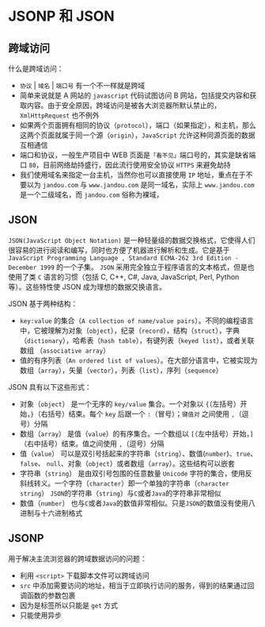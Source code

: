 # JSONP 和 JSON

## 跨域访问

什么是跨域访问：

- `协议` | `域名` | `端口号` 有一个不一样就是跨域
- 简单来说就是 A 网站的 `javascript` 代码试图访问 B 网站，包括提交内容和获取内容。由于安全原因，跨域访问是被各大浏览器所默认禁止的，`XmlHttpRequest` 也不例外
- 如果两个页面拥有相同的协议（`protocol`），端口（如果指定），和主机，那么这两个页面就属于同一个源（`origin`），`JavaScript` 允许这种同源页面的数据互相通信
- 端口和协议，一般生产项目中 WEB 页面是`「看不见」`端口号的，其实是缺省端口 `80`，目前网络劫持盛行，因此流行使用安全协议 `HTTPS` 来避免劫持
- 我们使用域名来指定一台主机，当然你也可以直接使用 `IP` 地址，重点在于不要以为 `jandou.com` 与 `www.jandou.com` 是同一域名，实际上 `www.jandou.com` 是一个二级域名，而 `jandou.com` 俗称为裸域，

## JSON

`JSON(JavaScript Object Notation)` 是一种轻量级的数据交换格式，它使得人们很容易的进行阅读和编写，同时也方便了机器进行解析和生成。它是基于 `JavaScript Programming Language , Standard ECMA-262 3rd Edition - December 1999` 的一个子集。 `JSON` 采用完全独立于程序语言的文本格式，但是也使用了类 `C` 语言的习惯（包括 C, C++, C#, Java, JavaScript, Perl, Python 等）。这些特性使 JSON 成为理想的数据交换语言。

JSON 基于两种结构：

- `key:value` 的集合（`A collection of name/value pairs`）。不同的编程语言中，它被理解为对象（`object`），纪录（`record`），结构（`struct`），字典（`dictionary`），哈希表（`hash table`），有键列表（`keyed list`），或者关联数组 （`associative array`）
- 值的有序列表（`An ordered list of values`）。在大部分语言中，它被实现为数组（`array`），矢量（`vector`），列表（`list`），序列（`sequence`）

JSON 具有以下这些形式：

- 对象（`object`） 是一个无序的 `key/value` 集合。一个对象以 `{`（左括号）开始，`}`（右括号）结束。每个 `key` 后跟一个 `:`（冒号）；`键值对` 之间使用 `,`（逗号）分隔
- 数组（`array`） 是值（`value`）的有序集合。一个数组以 `[`（左中括号）开始，`]`（右中括号）结束。值之间使用 `,`（逗号）分隔
- 值（`value`） 可以是双引号括起来的字符串（`string`）、数值(`number`)、`true`、`false`、 `null`、对象（`object`）或者数组（`array`）。这些结构可以嵌套
- 字符串（`string`） 是由双引号包围的任意数量 `Unicode` 字符的集合，使用反斜线转义。一个字符（`character`）即一个单独的字符串（`character string`）
  `JSON`的字符串（`string`）与`C`或者`Java`的字符串非常相似
- 数值（`number`） 也与`C`或者`Java`的数值非常相似。只是`JSON`的数值没有使用八进制与十六进制格式

## JSONP

用于解决主流浏览器的跨域数据访问的问题：

- 利用 `<script>` 下载脚本文件可以跨域访问
- `src` 中添加需要访问的地址，相当于立即执行访问的服务，得到的结果通过回调函数的参数包裹
- 因为是标签所以只能是 `get` 方式
- 只能使用异步
